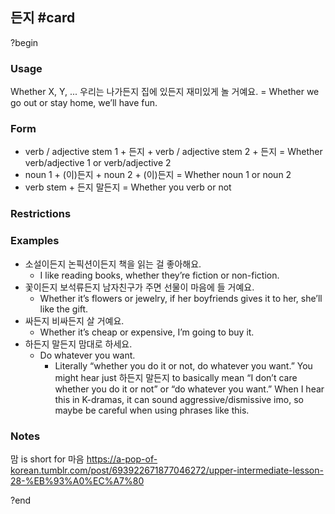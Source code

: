 ## 든지 #card
?begin
### Usage
Whether X, Y, ...
우리는 나가든지 집에 있든지 재미있게 놀 거예요. = Whether we go out or stay home, we’ll have fun.
### Form
- verb / adjective stem 1 + 든지 + verb / adjective stem 2 + 든지 = Whether verb/adjective 1 or verb/adjective 2
- noun 1 + (이)든지 + noun 2 + (이)든지 = Whether noun 1 or noun 2
- verb stem + 든지 말든지 = Whether you verb or not
### Restrictions
### Examples
- 소설이든지 논픽션이든지 책을 읽는 걸 좋아해요.
	- I like reading books, whether they’re fiction or non-fiction.
- 꽃이든지 보석류든지 남자친구가 주면 선물이 마음에 들 거예요.
	- Whether it’s flowers or jewelry, if her boyfriends gives it to her, she’ll like the gift.
- 싸든지 비싸든지 살 거예요.
	- Whether it’s cheap or expensive, I’m going to buy it.
- 하든지 말든지 맘대로 하세요.
	- Do whatever you want.
		- Literally “whether you do it or not, do whatever you want.” You might hear just 하든지 말든지 to basically mean “I don’t care whether you do it or not” or “do whatever you want.” When I hear this in K-dramas, it can sound aggressive/dismissive imo, so maybe be careful when using phrases like this.
### Notes
맘 is short for 마음
https://a-pop-of-korean.tumblr.com/post/693922671877046272/upper-intermediate-lesson-28-%EB%93%A0%EC%A7%80
<!--SR:!2025-07-17,19,250-->
?end